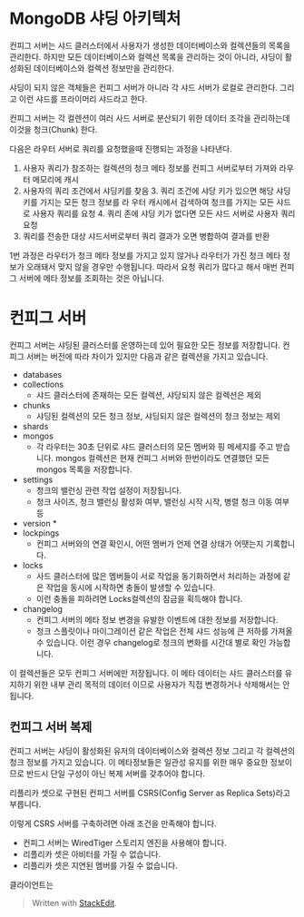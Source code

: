 # MongoDB 샤딩 아키텍처

컨피그 서버는 샤드 클러스터에서 사용자가 생성한 데이터베이스와 컬렉션들의 목록을 관리한다. 하지만 모든 데이터베이스와 컬렉션 목록을 관리하는 것이 아니라, 샤딩이 활성화된 데이터베이스와 컬렉션 정보만을 관리한다. 

샤딩이 되지 않은 객체들은 컨피그 서버가 아니라 각 샤드 서버가 로컬로 관리한다. 그리고 이런 샤드를 프라이머리 샤드라고 한다.

컨피그 서버는 각 컬렌션이 여러 사드 서버로 분산되기 위한 데이터 조각을 관리하는데 이것을 청크(Chunk) 한다. 

다음은 라우터 서버로 쿼리를 요청했을때 진행되는 과정을 나타낸다. 

1. 사용자 쿼리가 참조하는 컬렉션의 청크 메타 정보를 컨피그 서버로부터 가져와 라우터 메모리에 캐시
2. 사용자의 쿼리 조건에서 샤딩키를 찾음
	3. 쿼리 조건에 샤당 키가 있으면 해당 샤딩키를 가지는 모든 청크 정보를 라 우터 캐시에서 검색하여 청크를 가지는 모든 샤드로 사용자 쿼리를 요청
	4. 쿼리 존에 샤딩 키가 없다면 모든 샤드 서버로 사용자 쿼리 요청
3. 쿼리를 전송한 대상 샤드서버로부터 쿼리 결과가 오면 병합하여 결과를 반환

1번 과정은 라우터가 청크 메타 정보를 가지고 있지 않거나 라우터가 가진 청크 메타 정보가 오래돼서 맞지 않을 경우만 수행됩니다. 따라서 요청 쿼리가 많다고 해서 매번 컨피그 서버에 메타 정보를 조회하는 것은 아닙니다. 

# 컨피그 서버

컨피그 서버는 샤딩된 클러스터를 운영하는데 있어 필요한 모든 정보를 저장합니다. 컨피그 서버는 버전에 따라 차이가 있지만 다음과 같은 컬렉션을 가지고 있습니다. 

* databases
* collections
	* 샤드 클러스터에 존재하는 모든 컬렉션, 샤당되지 않은 컬렉션은 제외
* chunks
	* 샤딩된 컬렉션의 모든 청크 정보, 샤딩되지 않은 컬렉션의 청크 정보는 제외
* shards
* mongos
	* 각 라우터는 30초 단위로 샤드 클러스터의 모든 멤버와 핑 메세지를 주고 받습니다. mongos 컬렉션은 현재 컨피그 서버와 한번이라도 연결했던 모든 mongos 목록을 저장합니다.
* settings
	* 청크의 밸런싱 관련 작업 설정이 저장됩니다.
	* 청크 사이즈, 청크 밸런싱 활성화 여부,  밸런싱 시작 시작, 병렬 청크 이동 여부등
* version
	* 
* lockpings
	* 컨피그 서버와의 연결 확인시, 어떤 멤버가 언제 연결 상태가 어땟는지 기록합니다.
* locks
	* 사드 클러스터에 많은 멤버들이 서로 작업을 동기화하면서 처리하는 과정에 같은 작업을 동시에 시작하면 충돌이 발생할 수 있습니다. 
	* 이런 충돌을 피하려면 Locks컬렉션의 잠금을 획득해야 합니다.
* changelog
	* 컨피그 서버의 메타 정보 변경을 유발한 이벤트에 대한 정보를 저장합니다. 
	* 청크 스플릿이나 마이그레이션 같은 작업은 전체 샤드 성능에 큰 저하를 가져올 수 있습니다. 이런 경우 changelog로 청크의 변화를 시간대 별로 확인 가능합니다. 
 
 이 컬렉션들은 모두 컨피그 서버에만 저장됩니다. 
 이 메타 데이터는 샤드 클러스터를 유지하기 위한 내부 관리 목적의 데이터 이므로 사용자가 직접 변경하거나 삭제해서는 안됩니다.

## 컨피그 서버 복제

컨피그 서버는 샤딩이 활성화된 유저의 데이터베이스와 컬렉션 정보 그리고 각 컬렉션의 청크 정보를 가지고 있습니다. 이 메타정보들은 일관성 유지를 위한 매우 중요한 정보이므로 반드시 단일 구성이 아닌 복제 서버를 갖추어야 합니다.

리플리카 셋으로 구현된 컨피그 서버를 CSRS(Config Server as Replica Sets)라고 부릅니다. 

이렇게 CSRS 서버를 구축하려면 아래 조건을 만족해야 합니다. 

* 컨피그 서버는 WiredTiger 스토리지 엔진을 사용해야 합니다.
* 리플리카 셋은 아비터를 가질 수 없습니다.
* 리플리카 셋은 지연된 멤버를 가질 수 없습니다.

클라이언트는 




> Written with [StackEdit](https://stackedit.io/).
<!--stackedit_data:
eyJoaXN0b3J5IjpbNTg3ODAwNjMyLC0yMTIxMzY5NDYxLDIwMT
I2MjExNjYsNzQ3NzE5MTc4LDczMDk5ODExNl19
-->